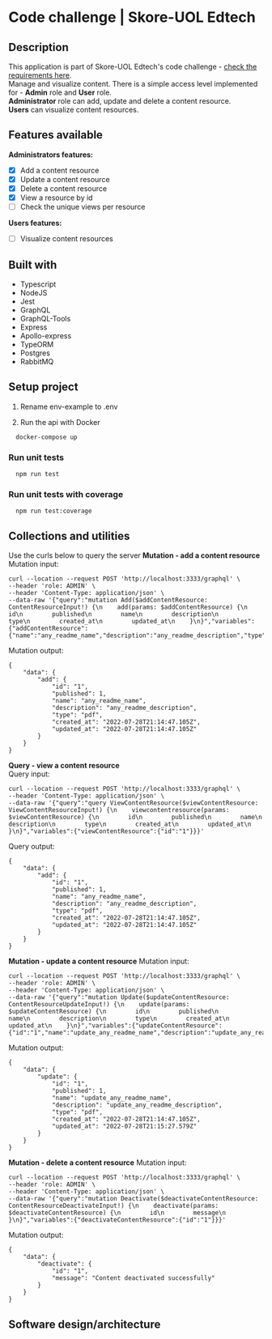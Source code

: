 # Code challenge | Skore-UOL Edtech

## Description
This application is part of Skore-UOL Edtech's code challenge - [check the requirements here](https://github.com/skore-io/challenge/blob/main/backend.md).\
Manage and visualize content. There is a simple access level implemented for - **Admin** role and **User** role.\
**Administrator** role can add, update and delete a content resource.\
**Users** can visualize content resources.

## Features available
**Administrators features:**
- [x] Add a content resource
- [x] Update a content resource
- [x] Delete a content resource
- [x] View a resource by id
- [ ] Check the unique views per resource

**Users features:**
- [  ] Visualize content resources

## Built with
- Typescript
- NodeJS
- Jest
- GraphQL
- GraphQL-Tools
- Express
- Apollo-express
- TypeORM
- Postgres
- RabbitMQ

## Setup project

1. Rename env-example to .env

2. Run the api with Docker
```
  docker-compose up
```

### Run unit tests
```
  npm run test
```

### Run unit tests with coverage
```
  npm run test:coverage
```
## Collections and utilities
Use the curls below to query the server
**Mutation - add a content resource**
Mutation input:
```
curl --location --request POST 'http://localhost:3333/graphql' \
--header 'role: ADMIN' \
--header 'Content-Type: application/json' \
--data-raw '{"query":"mutation Add($addContentResource: ContentResourceInput!) {\n    add(params: $addContentResource) {\n        id\n        published\n        name\n        description\n        type\n        created_at\n        updated_at\n    }\n}","variables":{"addContentResource":{"name":"any_readme_name","description":"any_readme_description","type":"pdf","published":1}}}'
```
Mutation output:
```
{
    "data": {
        "add": {
            "id": "1",
            "published": 1,
            "name": "any_readme_name",
            "description": "any_readme_description",
            "type": "pdf",
            "created_at": "2022-07-28T21:14:47.105Z",
            "updated_at": "2022-07-28T21:14:47.105Z"
        }
    }
}
```

**Query - view a content resource**\
Query input:
```
curl --location --request POST 'http://localhost:3333/graphql' \
--header 'Content-Type: application/json' \
--data-raw '{"query":"query ViewContentResource($viewContentResource: ViewContentResourceInput!) {\n    viewcontentresource(params: $viewContentResource) {\n        id\n        published\n        name\n        description\n        type\n        created_at\n        updated_at\n    }\n}","variables":{"viewContentResource":{"id":"1"}}}'
```
Query output:
```
{
    "data": {
        "add": {
            "id": "1",
            "published": 1,
            "name": "any_readme_name",
            "description": "any_readme_description",
            "type": "pdf",
            "created_at": "2022-07-28T21:14:47.105Z",
            "updated_at": "2022-07-28T21:14:47.105Z"
        }
    }
}
```

**Mutation - update a content resource**
Mutation input:
```
curl --location --request POST 'http://localhost:3333/graphql' \
--header 'role: ADMIN' \
--header 'Content-Type: application/json' \
--data-raw '{"query":"mutation Update($updateContentResource: ContentResourceUpdateInput!) {\n    update(params: $updateContentResource) {\n        id\n        published\n        name\n        description\n        type\n        created_at\n        updated_at\n    }\n}","variables":{"updateContentResource":{"id":"1","name":"update_any_readme_name","description":"update_any_readme_description","type":"pdf"}}}'
```
Mutation output:
```
{
    "data": {
        "update": {
            "id": "1",
            "published": 1,
            "name": "update_any_readme_name",
            "description": "update_any_readme_description",
            "type": "pdf",
            "created_at": "2022-07-28T21:14:47.105Z",
            "updated_at": "2022-07-28T21:15:27.579Z"
        }
    }
}
```

**Mutation - delete a content resource**
Mutation input:
```
curl --location --request POST 'http://localhost:3333/graphql' \
--header 'role: ADMIN' \
--header 'Content-Type: application/json' \
--data-raw '{"query":"mutation Deactivate($deactivateContentResource: ContentResourceDeactivateInput!) {\n    deactivate(params: $deactivateContentResource) {\n        id\n        message\n    }\n}","variables":{"deactivateContentResource":{"id":"1"}}}'
```
Mutation output:
```
{
    "data": {
        "deactivate": {
            "id": "1",
            "message": "Content deactivated successfully"
        }
    }
}
```

## Software design/architecture
